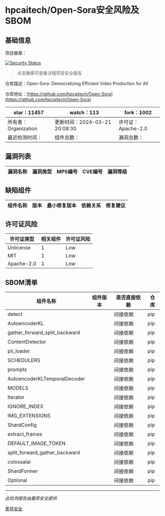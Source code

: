 # hpcaitech/Open-Sora安全风险及SBOM

## 基础信息

项目徽章：

[![Security Status](https://www.murphysec.com/platform3/v31/badge/1770882355585425408.svg)](https://www.murphysec.com/console/report/1765447723658428416/1770882355585425408)

> 点击徽章可查看详细项目安全报告

仓库描述：Open-Sora: Democratizing Efficient Video Production for All

仓库地址：[https://github.com/hpcaitech/Open-Sora](https://github.com/hpcaitech/Open-Sora)

| star：11457 | watch：113 | fork：1002 |
| ----------- | -------------- | ------------ |
| 所有者：Organization | 更新时间：2024-03-21 20:08:30 | 许可证：Apache-2.0 |
| 最近检测时间： | 组件总数： | 漏洞总数： |




## 漏洞列表

| 漏洞名称 | 漏洞类型 | MPS编号 | CVE编号 | 漏洞等级 |
| ------- | ------ | ------- | ------ | ----- |





## 缺陷组件

| 组件名称 | 版本 | 最小修复版本 | 依赖关系 | 修复建议 |
| -------- | ---- | ------------ | -------- | -------- |





## 许可证风险

| 许可证类型 | 相关组件 | 许可证风险 |
| ---------- | -------- | ---------- |
|Unlicense|1|Low|
|MIT|1|Low|
|Apache-2.0|1|Low|




## SBOM清单

| 组件名称 | 组件版本 | 是否直接依赖 | 仓库 |
| -------- | -------- | ------------ | ---- |
|detect||间接依赖|pip|
|AutoencoderKL||间接依赖|pip|
|gather_forward_split_backward||间接依赖|pip|
|ContentDetector||间接依赖|pip|
|pil_loader||间接依赖|pip|
|SCHEDULERS||间接依赖|pip|
|prompts||间接依赖|pip|
|AutoencoderKLTemporalDecoder||间接依赖|pip|
|MODELS||间接依赖|pip|
|Iterator||间接依赖|pip|
|IGNORE_INDEX||间接依赖|pip|
|IMG_EXTENSIONS||间接依赖|pip|
|ShardConfig||间接依赖|pip|
|extract_frames||间接依赖|pip|
|DEFAULT_IMAGE_TOKEN||间接依赖|pip|
|split_forward_gather_backward||间接依赖|pip|
|colossalai||间接依赖|pip|
|ShardFormer||间接依赖|pip|
|Optional||间接依赖|pip|


------

*此检测报告由墨菲安全提供*

[墨菲安全](www.murphysec.com)